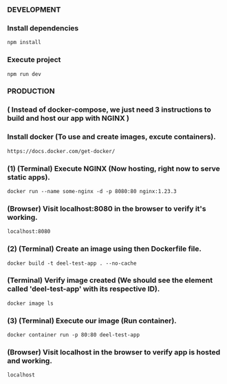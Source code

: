 ### DEVELOPMENT

### Install dependencies
```npm install```
### Execute project
```npm run dev```

### PRODUCTION

### ( Instead of docker-compose, we just need 3 instructions to build and host our app with NGINX )

### Install docker (To use and create images, excute containers).
```https://docs.docker.com/get-docker/```

### (1) (Terminal) Execute NGINX (Now hosting, right now to serve static apps).
```docker run --name some-nginx -d -p 8080:80 nginx:1.23.3```

### (Browser) Visit localhost:8080 in the browser to verify it's working.
```localhost:8080```

### (2) (Terminal) Create an image using then Dockerfile file.
```docker build -t deel-test-app . --no-cache```

### (Terminal) Verify image created (We should see the element called 'deel-test-app' with its respective ID).
```docker image ls```

### (3) (Terminal) Execute our image (Run container).
```docker container run -p 80:80 deel-test-app```

### (Browser) Visit localhost in the browser to verify app is hosted and working.
```localhost```
